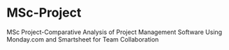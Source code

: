 # MSc-Project
MSc Project-Comparative Analysis of Project Management Software Using Monday.com and Smartsheet for Team Collaboration
